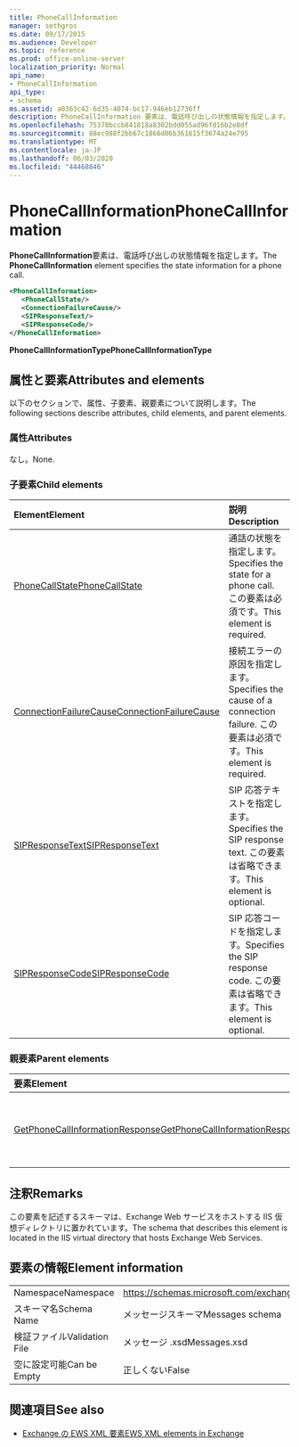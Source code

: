 ```yaml
---
title: PhoneCallInformation
manager: sethgros
ms.date: 09/17/2015
ms.audience: Developer
ms.topic: reference
ms.prod: office-online-server
localization_priority: Normal
api_name:
- PhoneCallInformation
api_type:
- schema
ms.assetid: a0363c42-6d35-4074-bc17-946eb12736ff
description: PhoneCallInformation 要素は、電話呼び出しの状態情報を指定します。
ms.openlocfilehash: 75370bccb841818a8302bdd055ad96fd16b2e8df
ms.sourcegitcommit: 88ec988f2bb67c1866d06b361615f3674a24e795
ms.translationtype: MT
ms.contentlocale: ja-JP
ms.lasthandoff: 06/03/2020
ms.locfileid: "44468846"
---
```

# <a name="phonecallinformation"></a><span data-ttu-id="4a6f3-103">PhoneCallInformation</span><span class="sxs-lookup"><span data-stu-id="4a6f3-103">PhoneCallInformation</span></span>

<span data-ttu-id="4a6f3-104">**PhoneCallInformation**要素は、電話呼び出しの状態情報を指定します。</span><span class="sxs-lookup"><span data-stu-id="4a6f3-104">The **PhoneCallInformation** element specifies the state information for a phone call.</span></span> 
  
```XML
<PhoneCallInformation>
   <PhoneCallState/>
   <ConnectionFailureCause/>
   <SIPResponseText/>
   <SIPResponseCode/>
</PhoneCallInformation>
```

 <span data-ttu-id="4a6f3-105">**PhoneCallInformationType**</span><span class="sxs-lookup"><span data-stu-id="4a6f3-105">**PhoneCallInformationType**</span></span>
## <a name="attributes-and-elements"></a><span data-ttu-id="4a6f3-106">属性と要素</span><span class="sxs-lookup"><span data-stu-id="4a6f3-106">Attributes and elements</span></span>

<span data-ttu-id="4a6f3-107">以下のセクションで、属性、子要素、親要素について説明します。</span><span class="sxs-lookup"><span data-stu-id="4a6f3-107">The following sections describe attributes, child elements, and parent elements.</span></span>
  
### <a name="attributes"></a><span data-ttu-id="4a6f3-108">属性</span><span class="sxs-lookup"><span data-stu-id="4a6f3-108">Attributes</span></span>

<span data-ttu-id="4a6f3-109">なし。</span><span class="sxs-lookup"><span data-stu-id="4a6f3-109">None.</span></span>
  
### <a name="child-elements"></a><span data-ttu-id="4a6f3-110">子要素</span><span class="sxs-lookup"><span data-stu-id="4a6f3-110">Child elements</span></span>

|<span data-ttu-id="4a6f3-111">**Element**</span><span class="sxs-lookup"><span data-stu-id="4a6f3-111">**Element**</span></span>|<span data-ttu-id="4a6f3-112">**説明**</span><span class="sxs-lookup"><span data-stu-id="4a6f3-112">**Description**</span></span>|
|:-----|:-----|
|[<span data-ttu-id="4a6f3-113">PhoneCallState</span><span class="sxs-lookup"><span data-stu-id="4a6f3-113">PhoneCallState</span></span>](phonecallstate.md) <br/> |<span data-ttu-id="4a6f3-114">通話の状態を指定します。</span><span class="sxs-lookup"><span data-stu-id="4a6f3-114">Specifies the state for a phone call.</span></span> <span data-ttu-id="4a6f3-115">この要素は必須です。</span><span class="sxs-lookup"><span data-stu-id="4a6f3-115">This element is required.</span></span>  <br/> |
|[<span data-ttu-id="4a6f3-116">ConnectionFailureCause</span><span class="sxs-lookup"><span data-stu-id="4a6f3-116">ConnectionFailureCause</span></span>](connectionfailurecause.md) <br/> |<span data-ttu-id="4a6f3-117">接続エラーの原因を指定します。</span><span class="sxs-lookup"><span data-stu-id="4a6f3-117">Specifies the cause of a connection failure.</span></span> <span data-ttu-id="4a6f3-118">この要素は必須です。</span><span class="sxs-lookup"><span data-stu-id="4a6f3-118">This element is required.</span></span>  <br/> |
|[<span data-ttu-id="4a6f3-119">SIPResponseText</span><span class="sxs-lookup"><span data-stu-id="4a6f3-119">SIPResponseText</span></span>](sipresponsetext.md) <br/> |<span data-ttu-id="4a6f3-120">SIP 応答テキストを指定します。</span><span class="sxs-lookup"><span data-stu-id="4a6f3-120">Specifies the SIP response text.</span></span> <span data-ttu-id="4a6f3-121">この要素は省略できます。</span><span class="sxs-lookup"><span data-stu-id="4a6f3-121">This element is optional.</span></span>  <br/> |
|[<span data-ttu-id="4a6f3-122">SIPResponseCode</span><span class="sxs-lookup"><span data-stu-id="4a6f3-122">SIPResponseCode</span></span>](sipresponsecode.md) <br/> |<span data-ttu-id="4a6f3-123">SIP 応答コードを指定します。</span><span class="sxs-lookup"><span data-stu-id="4a6f3-123">Specifies the SIP response code.</span></span> <span data-ttu-id="4a6f3-124">この要素は省略できます。</span><span class="sxs-lookup"><span data-stu-id="4a6f3-124">This element is optional.</span></span>  <br/> |
   
### <a name="parent-elements"></a><span data-ttu-id="4a6f3-125">親要素</span><span class="sxs-lookup"><span data-stu-id="4a6f3-125">Parent elements</span></span>

|<span data-ttu-id="4a6f3-126">**要素**</span><span class="sxs-lookup"><span data-stu-id="4a6f3-126">**Element**</span></span>|<span data-ttu-id="4a6f3-127">**説明**</span><span class="sxs-lookup"><span data-stu-id="4a6f3-127">**Description**</span></span>|
|:-----|:-----|
|[<span data-ttu-id="4a6f3-128">GetPhoneCallInformationResponse</span><span class="sxs-lookup"><span data-stu-id="4a6f3-128">GetPhoneCallInformationResponse</span></span>](getphonecallinformationresponse.md) <br/> |<span data-ttu-id="4a6f3-129">[GetPhoneCallInformation 操作](getphonecallinformation-operation.md)要求への応答を定義します。</span><span class="sxs-lookup"><span data-stu-id="4a6f3-129">Defines a response to a [GetPhoneCallInformation operation](getphonecallinformation-operation.md) request.</span></span>  <br/> |
   
## <a name="remarks"></a><span data-ttu-id="4a6f3-130">注釈</span><span class="sxs-lookup"><span data-stu-id="4a6f3-130">Remarks</span></span>

<span data-ttu-id="4a6f3-131">この要素を記述するスキーマは、Exchange Web サービスをホストする IIS 仮想ディレクトリに置かれています。</span><span class="sxs-lookup"><span data-stu-id="4a6f3-131">The schema that describes this element is located in the IIS virtual directory that hosts Exchange Web Services.</span></span>
  
## <a name="element-information"></a><span data-ttu-id="4a6f3-132">要素の情報</span><span class="sxs-lookup"><span data-stu-id="4a6f3-132">Element information</span></span>

|||
|:-----|:-----|
|<span data-ttu-id="4a6f3-133">Namespace</span><span class="sxs-lookup"><span data-stu-id="4a6f3-133">Namespace</span></span>  <br/> |https://schemas.microsoft.com/exchange/services/2006/messages  <br/> |
|<span data-ttu-id="4a6f3-134">スキーマ名</span><span class="sxs-lookup"><span data-stu-id="4a6f3-134">Schema Name</span></span>  <br/> |<span data-ttu-id="4a6f3-135">メッセージスキーマ</span><span class="sxs-lookup"><span data-stu-id="4a6f3-135">Messages schema</span></span>  <br/> |
|<span data-ttu-id="4a6f3-136">検証ファイル</span><span class="sxs-lookup"><span data-stu-id="4a6f3-136">Validation File</span></span>  <br/> |<span data-ttu-id="4a6f3-137">メッセージ .xsd</span><span class="sxs-lookup"><span data-stu-id="4a6f3-137">Messages.xsd</span></span>  <br/> |
|<span data-ttu-id="4a6f3-138">空に設定可能</span><span class="sxs-lookup"><span data-stu-id="4a6f3-138">Can be Empty</span></span>  <br/> |<span data-ttu-id="4a6f3-139">正しくない</span><span class="sxs-lookup"><span data-stu-id="4a6f3-139">False</span></span>  <br/> |
   
## <a name="see-also"></a><span data-ttu-id="4a6f3-140">関連項目</span><span class="sxs-lookup"><span data-stu-id="4a6f3-140">See also</span></span>



- [<span data-ttu-id="4a6f3-141">Exchange の EWS XML 要素</span><span class="sxs-lookup"><span data-stu-id="4a6f3-141">EWS XML elements in Exchange</span></span>](ews-xml-elements-in-exchange.md)

